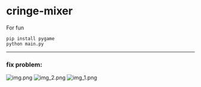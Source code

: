 # cringe-mixer
For fun


```commandline
pip install pygame
python main.py
```
---
### fix problem: 

![img.png](git_img/img.png)
![img_2.png](git_img/img_2.png)
![img_1.png](git_img/img_1.png)